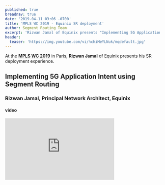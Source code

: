 ```yaml
---
published: true
breadnav: true
date: '2019-04-11 03:06 -0700'
title: 'MPLS WC 2019 - Equinix SR deployment'
author: Segment Routing Team
excerpt: 'Rizwan Jamal of Equinix presents "Implementing 5G Application Intent using Segment Routing"'
header:
  teaser: 'https://img.youtube.com/vi/hchiMeYLNuk/mqdefault.jpg'
---
```


At the [**MPLS WC 2019**](<https://www.uppersideconferences.com/mpls-sdn-nfv/mplswc2019_agenda_day_02_01.html>) in Paris, 
**Rizwan Jamal** of Equinix presents his SR deployment experience.

## Implementing 5G Application Intent using Segment Routing

### Rizwan Jamal, Principal Network Architect, Equinix

#### video
<iframe width="355" height="200" src="https://www.youtube.com/embed/hchiMeYLNuk" frameborder="0" allowfullscreen></iframe>
